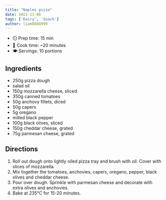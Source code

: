 ```yaml
---
title: "Naples pizza"
date: 2022-11-06
tags: ['Dairy', 'Snack']
author: liam8888999
---
```


- ⏲️ Prep time: 15 min
- 🍳 Cook time: ~20 minutes
- 🍽️  Servings: 10 portions

## Ingredients

- 250g pizza dough
- salad oil
- 150g mozzarella cheese, sliced
- 350g canned tomatoes
- 50g anchovy fillets, diced
- 50g capers
- 5g oregano
- milled black pepper
- 100g black olives, sliced
- 150g cheddar cheese, grated
- 75g parmesan cheese, grated

## Directions

1. Roll out dough onto lightly oiled pizza tray and brush with oil. Cover with slices of mozzarella.
2. Mix together the tomatoes, anchovies, capers, oregano, pepper, black olives and cheddar cheese.
3. Pour over dough. Sprinkle with parmesan cheese and decorate with extra olives and anchovies.
4. Bake at 235℃ for 15-20 minutes.
